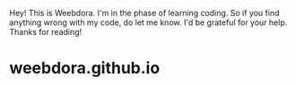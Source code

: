 Hey! This is Weebdora. I'm in the phase of learning coding. So if you find anything wrong with my code, do let me know. I'd be grateful for your help. Thanks for reading!
# weebdora.github.io
